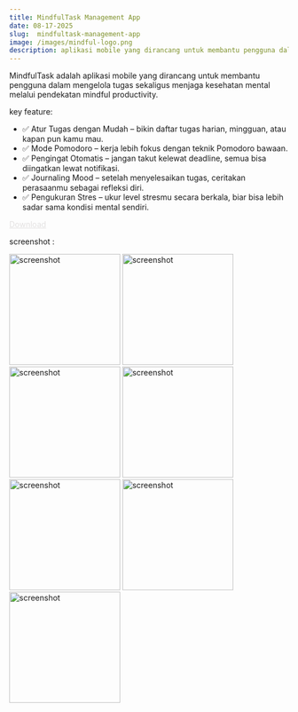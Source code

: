 ```yaml
---
title: MindfulTask Management App
date: 08-17-2025
slug:  mindfultask-management-app
image: /images/mindful-logo.png
description: aplikasi mobile yang dirancang untuk membantu pengguna dalam mengelola tugas
---
```


MindfulTask adalah aplikasi mobile yang dirancang untuk membantu pengguna dalam mengelola tugas sekaligus menjaga kesehatan mental melalui pendekatan mindful productivity. 

key feature:
- ✅ Atur Tugas dengan Mudah – bikin daftar tugas harian, mingguan, atau kapan pun kamu mau.
- ✅ Mode Pomodoro – kerja lebih fokus dengan teknik Pomodoro bawaan.
- ✅ Pengingat Otomatis – jangan takut kelewat deadline, semua bisa diingatkan lewat notifikasi.
- ✅ Journaling Mood – setelah menyelesaikan tugas, ceritakan perasaanmu sebagai refleksi diri.
- ✅ Pengukuran Stres – ukur level stresmu secara berkala, biar bisa lebih sadar sama kondisi mental sendiri.

<div className="flex items-center justify-center mb-20">
<a class="p-2 bg-purple-800 rounded" style="color: #e3e1e1" href="https://expo.dev/artifacts/eas/npJegMDHjaJUhrMBCz7L2r.apk">Download</a>
</div>

screenshot :

<div class="grid grid-cols-3">
<img src="/images/mindful-screenshot/screenshot-1.jpeg" alt="screenshot" style="width:200px;"/>
<img src="/images/mindful-screenshot/screenshot-2.jpeg" alt="screenshot" style="width:200px;"/>
<img src="/images/mindful-screenshot/screenshot-3.jpeg" alt="screenshot" style="width:200px;"/>
<img src="/images/mindful-screenshot/screenshot-4.jpeg" alt="screenshot" style="width:200px;"/>
<img src="/images/mindful-screenshot/screenshot-5.jpeg" alt="screenshot" style="width:200px;"/>
<img src="/images/mindful-screenshot/screenshot-6.jpeg" alt="screenshot" style="width:200px;"/>
<img src="/images/mindful-screenshot/screenshot-7.jpeg" alt="screenshot" style="width:200px;"/>
</div>


